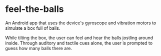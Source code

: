 # feel-the-balls

An Android app that uses the device's gyroscope and vibration motors to
simulate a box full of balls.

While tilting the box, the user can feel and hear the balls jostling
around inside. Through auditory and tactile cues alone, the user is prompted
to guess how many balls there are.